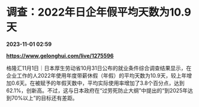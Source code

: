 # 调查：2022年日企年假平均天数为10.9天

**2023-11-01 02:59**

**https://www.gelonghui.com/live/1275596**

格隆汇11月1日｜日本厚生劳动省10月31日公布的就业条件综合调查结果显示，在企业工作的人2022年使用年度带薪休假（年假）的平均天数为10.9天，较上年增加0.6天。在被赋予的年假天数中，平均实际使用率增加了3.8个百分点，达到62.1%，创新高。不过，这与日本政府在“过劳死防止大纲”中提出的“到2025年达到70%以上”的目标还有差距。